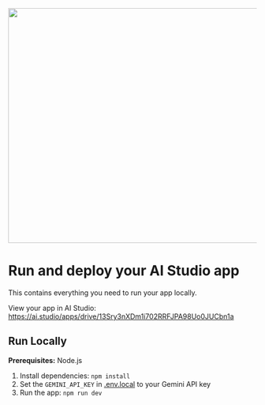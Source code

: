 <div align="center">
<img width="1200" height="475" alt="GHBanner" src="https://github.com/user-attachments/assets/0aa67016-6eaf-458a-adb2-6e31a0763ed6" />
</div>

# Run and deploy your AI Studio app

This contains everything you need to run your app locally.

View your app in AI Studio: https://ai.studio/apps/drive/13Sry3nXDm1i702RRFJPA98Uo0JUCbn1a

## Run Locally

**Prerequisites:**  Node.js


1. Install dependencies:
   `npm install`
2. Set the `GEMINI_API_KEY` in [.env.local](.env.local) to your Gemini API key
3. Run the app:
   `npm run dev`
